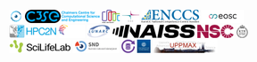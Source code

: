 ![AIDA Data Hub](logo/aida_logo_24_x_24.png) ![C3SE](logo/c3se_logo_134_x_24.png) ![Code Refinery](logo/coderefinery_logo_32_x_24.png) ![CSC](logo/csc_logo_31_x_24.png) ![ENCCS](logo/enccs_logo_103_x_24.png) ![EOSC](logo/eosc_logo_77_x_24.png) ![HPC2N](logo/hpc2n_logo_84_x_24.png) ![InfraViz](logo/infraviz_logo_47_x_24.png) ![LUNARC](logo/lunarc_logo_42_x_24.png) ![NAISS](logo/naiss_logo_148_x_24.png) ![NSC](logo/nsc_logo_66_x_24.png) ![PDC](logo/pdc_logo_21_x_24.png) ![SciLifeLab](logo/sll_logo_110_x_24.png) ![SND](logo/snd_logo_83_x_24.png) ![Swestore](logo/swestore_logo_24_x_24.png) ![University of Gothenburg](logo/university_of_gothenburg_logo_24_x_24.png) ![UPPMAX](logo/uppmax_logo_116_x_24.png)
